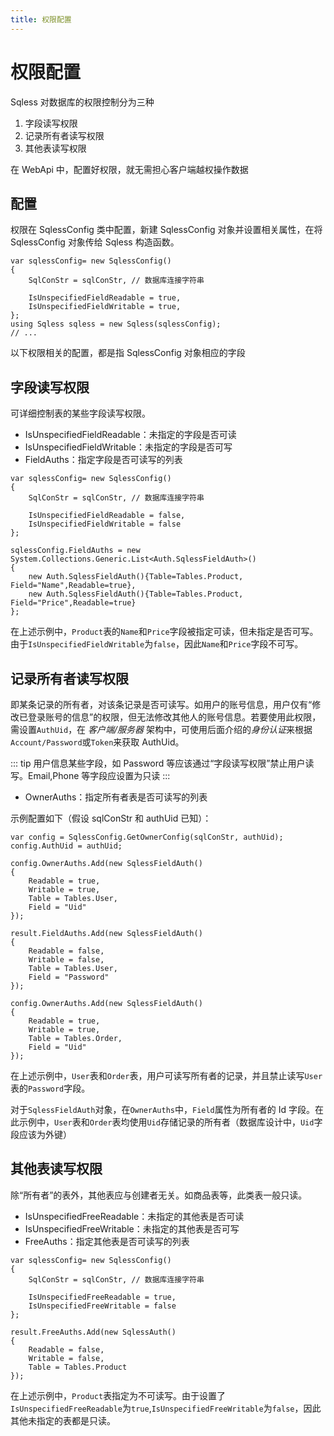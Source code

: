 ```yaml
---
title: 权限配置
---
```


# 权限配置

Sqless 对数据库的权限控制分为三种

1. 字段读写权限
2. 记录所有者读写权限
3. 其他表读写权限

在 WebApi 中，配置好权限，就无需担心客户端越权操作数据

## 配置

权限在 SqlessConfig 类中配置，新建 SqlessConfig 对象并设置相关属性，在将 SqlessConfig 对象传给 Sqless 构造函数。

```CSharp
var sqlessConfig= new SqlessConfig()
{
    SqlConStr = sqlConStr, // 数据库连接字符串

    IsUnspecifiedFieldReadable = true,
    IsUnspecifiedFieldWritable = true,
};
using Sqless sqless = new Sqless(sqlessConfig);
// ...
```

以下权限相关的配置，都是指 SqlessConfig 对象相应的字段

## 字段读写权限

可详细控制表的某些字段读写权限。

- IsUnspecifiedFieldReadable：未指定的字段是否可读
- IsUnspecifiedFieldWritable：未指定的字段是否可写
- FieldAuths：指定字段是否可读写的列表

```CSharp
var sqlessConfig= new SqlessConfig()
{
    SqlConStr = sqlConStr, // 数据库连接字符串

    IsUnspecifiedFieldReadable = false,
    IsUnspecifiedFieldWritable = false
};

sqlessConfig.FieldAuths = new System.Collections.Generic.List<Auth.SqlessFieldAuth>()
{
    new Auth.SqlessFieldAuth(){Table=Tables.Product, Field="Name",Readable=true},
    new Auth.SqlessFieldAuth(){Table=Tables.Product, Field="Price",Readable=true}
};
```

在上述示例中，`Product`表的`Name`和`Price`字段被指定可读，但未指定是否可写。由于`IsUnspecifiedFieldWritable`为`false`，因此`Name`和`Price`字段不可写。

## 记录所有者读写权限

即某条记录的所有者，对该条记录是否可读写。如用户的账号信息，用户仅有“修改已登录账号的信息”的权限，但无法修改其他人的账号信息。若要使用此权限，需设置`AuthUid`，在 _客户端/服务器_ 架构中，可使用后面介绍的*身份认证*来根据 `Account/Password`或`Token`来获取 AuthUid。

::: tip
用户信息某些字段，如 Password 等应该通过“字段读写权限”禁止用户读写。Email,Phone 等字段应设置为只读
:::

- OwnerAuths：指定所有者表是否可读写的列表

示例配置如下（假设 sqlConStr 和 authUid 已知）：

```CSharp
var config = SqlessConfig.GetOwnerConfig(sqlConStr, authUid);
config.AuthUid = authUid;

config.OwnerAuths.Add(new SqlessFieldAuth()
{
    Readable = true,
    Writable = true,
    Table = Tables.User,
    Field = "Uid"
});

result.FieldAuths.Add(new SqlessFieldAuth()
{
    Readable = false,
    Writable = false,
    Table = Tables.User,
    Field = "Password"
});

config.OwnerAuths.Add(new SqlessFieldAuth()
{
    Readable = true,
    Writable = true,
    Table = Tables.Order,
    Field = "Uid"
});
```

在上述示例中，`User`表和`Order`表，用户可读写所有者的记录，并且禁止读写`User`表的`Password`字段。

对于`SqlessFieldAuth`对象，在`OwnerAuths`中，`Field`属性为所有者的 Id 字段。在此示例中，`User`表和`Order`表均使用`Uid`存储记录的所有者（数据库设计中，`Uid`字段应该为外键）

## 其他表读写权限

除“所有者”的表外，其他表应与创建者无关。如商品表等，此类表一般只读。

- IsUnspecifiedFreeReadable：未指定的其他表是否可读
- IsUnspecifiedFreeWritable：未指定的其他表是否可写
- FreeAuths：指定其他表是否可读写的列表

```CSharp
var sqlessConfig= new SqlessConfig()
{
    SqlConStr = sqlConStr, // 数据库连接字符串

    IsUnspecifiedFreeReadable = true,
    IsUnspecifiedFreeWritable = false
};

result.FreeAuths.Add(new SqlessAuth()
{
    Readable = false,
    Writable = false,
    Table = Tables.Product
});
```

在上述示例中，`Product`表指定为不可读写。由于设置了`IsUnspecifiedFreeReadable`为`true`,`IsUnspecifiedFreeWritable`为`false`，因此其他未指定的表都是只读。
